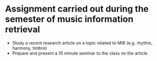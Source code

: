 # Assignment carried out during the semester of music information retrieval

* Study a recent research article on a topic related to MIR (e.g. rhythm, harmony, timbre)
* Prepare and present a 10 minute seminar to the class on the article
